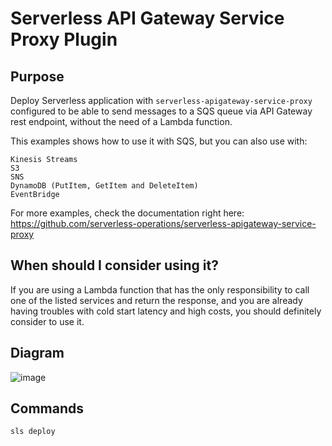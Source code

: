 # Serverless API Gateway Service Proxy Plugin

## Purpose

Deploy Serverless application with `serverless-apigateway-service-proxy` configured to be able to 
send messages to a SQS queue via API Gateway rest endpoint, without the need of a Lambda function. 

This examples shows how to use it with SQS, but you can also use with:

```
Kinesis Streams
S3
SNS
DynamoDB (PutItem, GetItem and DeleteItem)
EventBridge
```

For more examples, check the documentation right here: https://github.com/serverless-operations/serverless-apigateway-service-proxy

## When should I consider using it?

If you are using a Lambda function that has the only responsibility to call one of the listed services and return the response, and you are already having troubles with cold start latency and high costs, you should definitely consider to use it.

## Diagram

![image](https://user-images.githubusercontent.com/232648/99114925-630aa780-25d0-11eb-9c44-3b64ff05138d.png)

## Commands

`sls deploy`